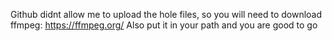 Github didnt allow me to upload the hole files, so you will need to download ffmpeg: https://ffmpeg.org/
Also put it in your path and you are good to go
